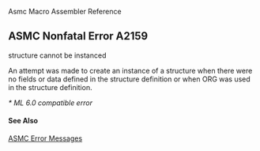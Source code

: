 Asmc Macro Assembler Reference

## ASMC Nonfatal Error A2159

structure cannot be instanced

An attempt was made to create an instance of a structure when there were no fields or data defined in the structure definition or when ORG was used in the structure definition.

_* ML 6.0 compatible error_

#### See Also

[ASMC Error Messages](readme.md)